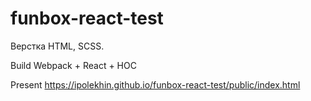 # funbox-react-test
Верстка HTML, SCSS.

Build Webpack + React + HOC

Present https://ipolekhin.github.io/funbox-react-test/public/index.html
